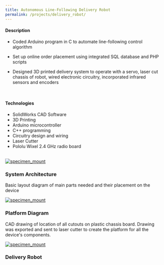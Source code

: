 ```yaml
---
title: Autonomous Line-Following Delivery Robot
permalink: /projects/delivery_robot/
---
```


#### Description

- Coded Arduino program in C to automate line-following control algorithm

- Set up online order placement using integrated SQL database and PHP scripts

- Designed 3D printed delivery system to operate with a servo, laser cut chassis of robot, wired electronic circuitry, incorporated infrared sensors and encoders

<br />

#### Technologies

- SolidWorks CAD Software
- 3D Printing
- Arduino microcontroller
- C++ programming
- Circuitry design and wiring
- Laser Cutter
- Pololu Wixel 2.4 GHz radio board

<br />

<div class="row">

  <div class="col-lg-12">
    <div class="thumbnail">
      <div class="image">
        <a href="{{site.url}}/assets/img/projects/delivery_robot/Line Following Robot Diagram.png"><img src="{{site.url}}/assets/img/projects/delivery_robot/Line Following Robot Diagram.png" class="img-responsive" alt="specimen_mount"></a>
      </div>
      <div class="caption">
        <h3>System Architecture</h3>
        <p>Basic layout diagram of main parts needed and their placement on the device</p>
      </div>
    </div>
  </div>

  <div class="col-lg-12">
    <div class="thumbnail">
      <div class="image">
        <a href="{{site.url}}/assets/img/projects/delivery_robot/Line Following Robot Layout.png"><img src="{{site.url}}/assets/img/projects/delivery_robot/Line Following Robot Layout.png" class="img-responsive" alt="specimen_mount"></a>
      </div>
      <div class="caption">
        <h3>Platform Diagram</h3>
        <p>CAD drawing of location of all cutouts on plastic chassis board. Drawing was exported and sent to laser cutter to create the platform for all the device's components.</p>
      </div>
    </div>
  </div>

  <div class="col-lg-12">
    <div class="thumbnail">
      <div class="image">
        <a href="{{site.url}}/assets/img/projects/delivery_robot/IMG_5049-e1481161426959.jpg"><img src="{{site.url}}/assets/img/projects/delivery_robot/IMG_5049-e1481161426959.jpg" class="img-responsive" alt="specimen_mount"></a>
      </div>
      <div class="caption">
        <h3>Delivery Robot</h3>
        <!-- picture from TLP blog, source: https://pages.shanti.virginia.edu/TLP_TLC/2016/12/07/autonomous-robot/ -->
      </div>
    </div>
  </div>

</div>
